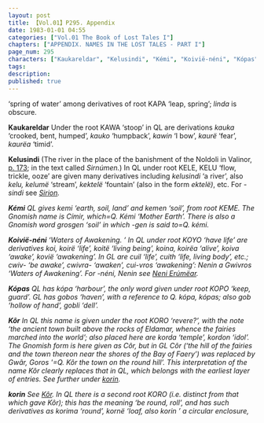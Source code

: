 ```yaml
---
layout: post
title: 【Vol.01】P295. Appendix
date: 1983-01-01 04:55
categories: ["Vol.01 The Book of Lost Tales I"]
chapters: ["APPENDIX. NAMES IN THE LOST TALES - PART I"]
page_num: 295
characters: ["Kaukareldar", "Kelusindi", "Kémi", "Koivië-néni", "Kópas", "Kôr", "korin"]
tags: 
description: 
published: true
---
```


<p style="text-indent: 0;">
‘spring of water’ among derivatives of root KAPA ‘leap, spring’; <I>linda</I> is obscure.
</p>

<B>Kaukareldar</B>   Under the root KAWA ‘stoop’ in QL are derivations <I>kauka</I> ‘crooked, bent, humped’, <I>kauko</I> ‘humpback’, <I>kawin</I> ‘I bow’, <I>kaurë</I> ‘fear’, <I>kaurëa</I> ‘timid’.

<B>Kelusindi</B>   (The river in the place of the banishment of the Noldoli in Valinor, [p. 173]({{site.baseurl}}/vol01-p173); in the text called <I>Sirnúmen.</I>) In QL under root KELE, KELU ‘flow, trickle, ooze’ are given many derivatives including <I>kelusindi</I> ‘a river’, also <I>kelu, kelumë</I> ‘stream’, <I>kektelë</I> ‘fountain’ (also in the form <I>ektelë)</I>, etc. For <I>-sindi</I> see <I>[Sirion]({{site.baseurl}}/characters#Sirion</I>).

<B>Kémi</B>  QL gives <I>kemi</I> ‘earth, soil, land’ and <I>kemen</I> ‘soil’, from root KEME. The Gnomish name is <I>Címir</I>, which=Q. <I>Kémi</I> ‘Mother Earth’. There is also a Gnomish word <I>grosgen</I> ‘soil’ in which <I>-gen</I> is said to=Q. <I>kémi</I>.

<B>Koivië-néni</B>  ‘Waters of Awakening. ’ In QL under root KOYO ‘have life’ are derivatives <I>koi, koirë</I> ‘life’, <I>koitë</I> ‘living being’, <I>koina, koirëa</I> ‘alive’, <I>koiva</I> ‘awake’, <I>kovië</I> ‘awakening’. In GL are <I>cuil</I> ‘life’, <I>cuith</I> ‘life, living body’, etc.; <I>cwiv-</I> ‘be awake’, <I>cwivra-</I> ‘awaken’, <I>cui-vros</I> ‘awakening’: <I>Nenin a Gwivros</I> ‘Waters of Awakening’. For <I>-néni, Nenin</I> see <I>[Neni Erúmëar]({{site.baseurl}}/characters#Neni%20Erúmëar</I>).

<B>Kópas</B>  QL has <I>kópa</I> ‘harbour’, the only word given under root KOPO ‘keep, guard’. GL has <I>gobos</I> ‘haven’, with a reference to Q. <I>kópa, kópas;</I> also <I>gob</I> ‘hollow of hand’, <I>gobli</I> ‘dell’.

<B>Kôr</B>   In QL this name is given under the root KORO ‘revere?’, with the note ‘the ancient town built above the rocks of Eldamar, whence the fairies marched into the world’; also placed here are <I>korda</I> ‘temple’, <I>kordon</I> ‘idol’. The Gnomish form is here given as <I>Côr</I>, but in GL <I>Côr</I> (‘the hill of the fairies and the town thereon near the shores of the Bay of Faery’) was replaced by <I>Gwâr, Goros</I> '=Q. <I>Kôr</I> the town on the round hill’. This interpretation of the name <I>Kôr</I> clearly replaces that in QL, which belongs with the earliest layer of entries. See further under <I>[korin]({{site.baseurl}}/characters#korin</I>).

<B>korin</B>   See <I>[Kôr]({{site.baseurl}}/characters#Kôr</I>). In QL there is a second root KORO (i.e. distinct from that which gave <I>Kôr);</I> this has the meaning ‘be round, roll’, and has such derivatives as <I>korima</I> ‘round’, <I>kornë</I> ‘loaf, also <I>korin ’</I> a circular enclosure,

